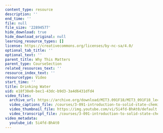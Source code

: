 ```yaml
---
content_type: resource
description: ''
end_time: ''
file: null
file_size: '22894577'
hide_download: true
hide_download_original: null
learning_resource_types: []
license: https://creativecommons.org/licenses/by-nc-sa/4.0/
optional_tab_title: ''
optional_text: ''
parent_title: Why This Matters
parent_type: CourseSection
related_resources_text: ''
resource_index_text: ''
resourcetype: Video
start_time: ''
title: Drinking Water
uid: e18f38e0-bec1-43dc-b9d3-3a4d6431dfd4
video_files:
  archive_url: https://archive.org/download/MIT3.091F18/MIT3_091F18_lec13_wtm_300k.mp4
  video_captions_file: /courses/3-091-introduction-to-solid-state-chemistry-fall-2018/5i4fd-BhAt0_captions.webvtt
  video_thumbnail_file: https://img.youtube.com/vi/5i4fd-BhAt0/default.jpg
  video_transcript_file: /courses/3-091-introduction-to-solid-state-chemistry-fall-2018/5i4fd-BhAt0_transcript.pdf
video_metadata:
  youtube_id: 5i4fd-BhAt0
---
```

